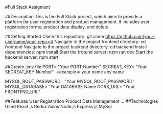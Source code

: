 #Full Stack Assigment

##Description
This is the Full Stack project, which aims to provide a platform for user registration and product management. It includes user registration forms, product data display, and delete.

##Getting Started
Clone this repository: git clone https://github.com/your-username/your-repo.git
Navigate to the project frontend directory: cd frontend
Navigate to the project backend directory: cd backend
Install dependencies: npm install
Start the frotend server: npm run dev
Start the backend server: npm start

##Create .env file
PORT= "Your PORT Number"
SECREAT_KEY=  "Your SECREAT_KEY Number" ->example=> your name any name

MYSQL_ROOT_PASSWORD= "Your MYSQL_ROOT_PASSWORD"
MYSQL_DATABASE= "Your DATABASE Name
CORS_URL= "Your FRONTEND_URL"

##Features
User Registration
Product Data Management
...
##Technologies Used
React.js
Redux
Axios
Node.js
Express.js
MySql
